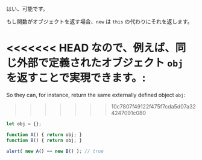 はい、可能です。

もし関数がオブジェクトを返す場合、`new` は `this` の代わりにそれを返します。

<<<<<<< HEAD
なので、例えば、同じ外部で定義されたオブジェクト `obj` を返すことで実現できます。:
=======
So they can, for instance, return the same externally defined object `obj`:
>>>>>>> 10c7807f49122f475f7cda5d07a324247091c080

```js run no-beautify
let obj = {};

function A() { return obj; }
function B() { return obj; }

alert( new A() == new B() ); // true
```
